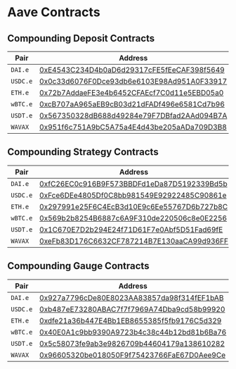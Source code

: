 # Aave Contracts

## Compounding Deposit Contracts

| Pair     | Address                                                                                                                                            |
| -------- | -------------------------------------------------------------------------------------------------------------------------------------------------- |
| `DAI.e`  | [0xE4543C234D4b0aD6d29317cFE5fEeCAF398f5649](https://snowtrace.io/address/0xE4543C234D4b0aD6d29317cFE5fEeCAF398f5649) |
| `USDC.e` | [0x0c33d6076F0Dce93db6e6103E98Ad951A0F33917](https://snowtrace.io/address/0x0c33d6076F0Dce93db6e6103E98Ad951A0F33917) |
| `ETH.e`  | [0x72b7AddaeFE3e4b6452CFAEcf7C0d11e5EBD05a0](https://snowtrace.io/address/0x72b7AddaeFE3e4b6452CFAEcf7C0d11e5EBD05a0) |
| `wBTC.e` | [0xcB707aA965aEB9cB03d21dFADf496e6581Cd7b96](https://snowtrace.io/address/0xcB707aA965aEB9cB03d21dFADf496e6581Cd7b96) |
| `USDT.e` | [0x567350328dB688d49284e79F7DBfad2AAd094B7A](https://snowtrace.io/address/0x567350328dB688d49284e79F7DBfad2AAd094B7A) |
| `WAVAX`  | [0x951f6c751A9bC5A75a4E4d43be205aADa709D3B8](https://snowtrace.io/address/0x951f6c751A9bC5A75a4E4d43be205aADa709D3B8) |

## Compounding Strategy Contracts

| Pair     | Address                                                                                                                                            |
| -------- | -------------------------------------------------------------------------------------------------------------------------------------------------- |
| `DAI.e`  | [0xfC26EC0c916B9F573BBDFd1eDa87D5192339Bd5b](https://snowtrace.io/address/0xfC26EC0c916B9F573BBDFd1eDa87D5192339Bd5b) |
| `USDC.e` | [0xFce6DEe4805Df0C8bb981549E92922485C90861e](https://snowtrace.io/address/0xFce6DEe4805Df0C8bb981549E92922485C90861e) |
| `ETH.e`  | [0x297991e25F6C4EcB3d10E9c6Ee55767D6b727b8C](https://snowtrace.io/address/0x297991e25F6C4EcB3d10E9c6Ee55767D6b727b8C) |
| `wBTC.e` | [0x569b2b8254B6887c6A9F310de220506c8e0E2256](https://snowtrace.io/address/0x569b2b8254B6887c6A9F310de220506c8e0E2256) |
| `USDT.e` | [0x1C670E7D2b294E24f71D61F7e0Abf5D51Fad69fE](https://snowtrace.io/address/0x1C670E7D2b294E24f71D61F7e0Abf5D51Fad69fE) |
| `WAVAX`  | [0xeFb83D176C6632CF787214B7E130aaCA99d936FF](https://snowtrace.io/address/0xeFb83D176C6632CF787214B7E130aaCA99d936FF) |

## Compounding Gauge Contracts

| Pair     | Address                                                                                                                                            |
| -------- | -------------------------------------------------------------------------------------------------------------------------------------------------- |
| `DAI.e`  | [0x927a7796cDe80E8023AA83857da98f314fEF1bAB](https://snowtrace.io/address/0x927a7796cDe80E8023AA83857da98f314fEF1bAB) |
| `USDC.e` | [0xb487eE73280ABAC7f7f7969A74Dba9cd58b99920](https://snowtrace.io/address/0xb487eE73280ABAC7f7f7969A74Dba9cd58b99920) |
| `ETH.e`  | [0xdfe21a36b447E4Bb1EB8655385f5fb9176C5d329](https://snowtrace.io/address/0xdfe21a36b447E4Bb1EB8655385f5fb9176C5d329) |
| `wBTC.e` | [0x40E0A1c9bb9390A9723b4c38c44b12bd81b6Ba76](https://snowtrace.io/address/0x40E0A1c9bb9390A9723b4c38c44b12bd81b6Ba76) |
| `USDT.e` | [0x5c58073fe9ab3e9826709b44604179a138610282](https://snowtrace.io/address/0x5c58073fe9ab3e9826709b44604179a138610282) |
| `WAVAX`  | [0x96605320be018050F9f75423766FaE67D0Aee9Ce](https://snowtrace.io/address/0x96605320be018050F9f75423766FaE67D0Aee9Ce) |
